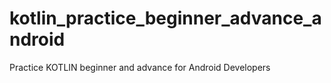 # kotlin_practice_beginner_advance_android
 Practice KOTLIN beginner and advance for Android Developers
